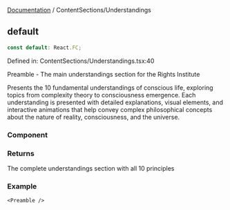 [Documentation](../modules.md) / ContentSections/Understandings

## default

```ts
const default: React.FC;
```

Defined in: ContentSections/Understandings.tsx:40

Preamble - The main understandings section for the Rights Institute

Presents the 10 fundamental understandings of conscious life, exploring
topics from complexity theory to consciousness emergence. Each understanding
is presented with detailed explanations, visual elements, and interactive
animations that help convey complex philosophical concepts about the
nature of reality, consciousness, and the universe.

### Component

### Returns

The complete understandings section with all 10 principles

### Example

```tsx
<Preamble />
```
